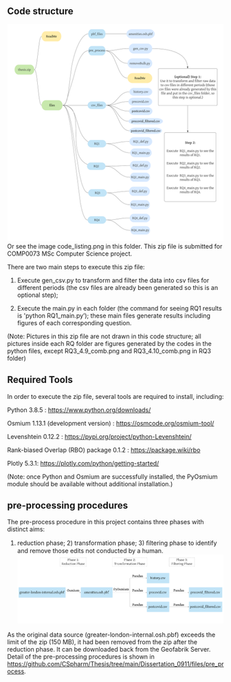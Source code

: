 ## Code structure 

![image](https://github.com/CSpharm/Thesis/blob/main/code_listing.png)
Or see the image code_listing.png in this folder.
This zip file is submitted for COMP0073 MSc Computer Science project.

There are two main steps to execute this zip file: 

1) Execute gen_csv.py to transform and filter the data into csv files for different periods 
    (the csv files are already been generated so this is an optional step);
    
2) Execute the main.py in each folder (the command for seeing RQ1 results is 'python RQ1_main.py’); 
     these main files generate results including figures of each corresponding question.
   
(Note: Pictures in this zip file are not drawn in this code structure;
all pictures inside each RQ folder are figures generated by the codes in the python files,
except RQ3_4.9_comb.png and RQ3_4.10_comb.png in RQ3 folder)  
    
## Required Tools
In order to execute the zip file, several tools are required to install, including: 

Python 3.8.5 : https://www.python.org/downloads/ 

Osmium 1.13.1 (development version) : https://osmcode.org/osmium-tool/

Levenshtein 0.12.2 : https://pypi.org/project/python-Levenshtein/

Rank-biased Overlap (RBO) package 0.1.2 : https://package.wiki/rbo

Plotly 5.3.1: https://plotly.com/python/getting-started/

(Note: once Python and Osmium are successfully installed, the PyOsmium module should be available without additional installation.)

## pre-processing procedures

The pre-process procedure in this project contains three phases with distinct aims: 
1) reduction phase; 2) transformation phase; 3) ﬁltering phase to identify and remove those edits not conducted by a human. 
![image](https://github.com/CSpharm/Thesis/blob/main/Dissertation_0911/files/pre_process/readme_preprocess.png)

As the original data source (greater-london-internal.osh.pbf) exceeds the limit of the zip (150 MB), 
it had been removed from the zip after the reduction phase. It can be downloaded back from the Geofabrik Server.
Detail of the pre-processing procedures is shown in https://github.com/CSpharm/Thesis/tree/main/Dissertation_0911/files/pre_process. 
